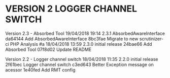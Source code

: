 
VERSION 2  LOGGER CHANNEL SWITCH
================================

   Version 2.3 - Absorbed Tool
      19/04/2018 19:14  2.3.1  AbsorbedAwareInterface
         da64144 Add AbsorbedAwareInterface
         8bc3fae Migrate to new scrutinizer-ci PHP Analysis #a
      18/04/2018 13:59  2.3.0  initial release
         24bae66 Add Absorbed Tool
         07f8d02 Update README

   Version 2.2 - Logger channel switch
      18/04/2018 11:35  2.2.0  initial release
         2f61bec Logger channel switch
         c3ed643 Better Exception message on acessor
         1e40fed Add RMT config